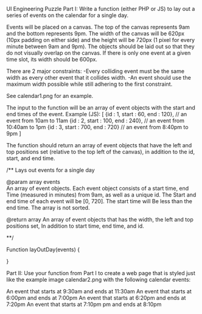 UI Engineering Puzzle
Part I: Write a function (either PHP or JS) to lay out a series of events on the calendar for a single day.
 
Events will be placed on a canvas.  The top of the canvas represents 9am and the bottom represents 9pm. The width of the canvas will be 620px (10px padding on either side) and the height will be 720px (1 pixel for every minute between 9am and 9pm). The objects should be laid out so that they do not visually overlap on the canvas. If there is only one event at a given time slot, its width should be 600px.
 
There are 2 major constraints:
-Every colliding event must be the same width as every other event that it collides width.
-An event should use the maximum width possible while still adhering to the first constraint.
 
See calendar1.png for an example.
 
The input to the function will be an array of event objects with the start and end times of the event. Example (JS):
[
{id : 1, start : 60, end : 120},  // an event from 10am to 11am {id : 2, start : 100, end : 240}, // an event from 10:40am to 1pm {id : 3, start : 700, end : 720}  // an event from 8:40pm to 9pm ]
 
The function should return an array of event objects that have the left and top positions set (relative to the top left of the canvas), in addition to the id, start, and end time.
 
/**
Lays out events for a single  day
 
@param array  events  
 An array of event objects. Each event object consists of a start time, end
 Time (measured in minutes) from 9am, as well as a unique id. The
 Start and end time of each event will be [0, 720]. The start time will
 Be less than the end time.  The array is not sorted.
 
 @return array
 An array of event objects that has the width, the left and top positions set,
 In addition to start time, end time, and id. 
 
**/
 
Function  layOutDay(events) {
 
}
 
Part II: Use your function from Part I to create a web page that is styled just like the example image  calendar2.png with the following calendar events:
 
An event that starts at 9:30am and ends at 11:30am
An event that starts at 6:00pm and ends at 7:00pm
An event that starts at 6:20pm and ends at 7:20pm
An event that starts at 7:10pm pm and ends at 8:10pm